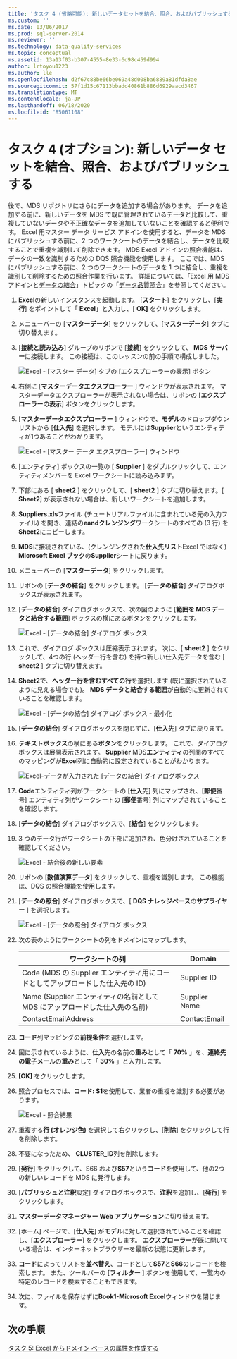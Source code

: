 ```yaml
---
title: 'タスク 4 (省略可能): 新しいデータセットを結合、照合、およびパブリッシュする |Microsoft Docs'
ms.custom: ''
ms.date: 03/06/2017
ms.prod: sql-server-2014
ms.reviewer: ''
ms.technology: data-quality-services
ms.topic: conceptual
ms.assetid: 13a13f03-b307-4555-8e33-6d98c459d994
author: lrtoyou1223
ms.author: lle
ms.openlocfilehash: d2f67c88be66be069a48d008ba6889a81dfda8ae
ms.sourcegitcommit: 57f1d15c67113bbadd40861b886d6929aacd3467
ms.translationtype: MT
ms.contentlocale: ja-JP
ms.lasthandoff: 06/18/2020
ms.locfileid: "85061108"
---
```

# <a name="task-4-optional-combining-matching-and-publishing-new-set-of-data"></a>タスク 4 (オプション): 新しいデータ セットを結合、照合、およびパブリッシュする
  後で、MDS リポジトリにさらにデータを追加する場合があります。 データを追加する前に、新しいデータを MDS で既に管理されているデータと比較して、重複していないデータや不正確なデータを追加していないことを確認すると便利です。 Excel 用マスター データ サービス アドインを使用すると、データを MDS にパブリッシュする前に、2 つのワークシートのデータを結合し、データを比較することで重複を識別して削除できます。 MDS Excel アドインの照合機能は、データの一致を識別するための DQS 照合機能を使用します。 ここでは、MDS にパブリッシュする前に、2 つのワークシートのデータを 1 つに結合し、重複を識別して削除するための照合作業を行います。 詳細については、「Excel 用 MDS アドインと[データの結合](https://msdn.microsoft.com/library/hh548680.aspx)」トピックの「[データ品質照合](https://msdn.microsoft.com/library/hh548681.aspx)」を参照してください。  
  
1.  **Excel**の新しいインスタンスを起動します。 [**スタート**] をクリックし、[**実行**] をポイントして「 **Excel**」と入力し、[ **OK]** をクリックします。  
  
2.  メニューバーの [**マスターデータ**] をクリックして、[**マスターデータ**] タブに切り替えます。  
  
3.  [**接続と読み込み**] グループのリボンで [**接続**] をクリックして、 **MDS サーバー**に接続します。 この接続は、このレッスンの前の手順で構成しました。  
  
     ![Excel - [マスター データ] タブの [エクスプローラーの表示] ボタン](../../2014/tutorials/media/et-combinematchandpublishnewsod-01.jpg "Excel - [マスター データ] タブの [エクスプローラーの表示] ボタン")  
  
4.  右側に [**マスターデータエクスプローラー** ] ウィンドウが表示されます。 マスターデータエクスプローラーが表示されない場合は、リボンの [**エクスプローラーの表示**] ボタンをクリックします。  
  
5.  [**マスターデータエクスプローラー** ] ウィンドウで、**モデル**のドロップダウンリストから [**仕入先**] を選択します。 モデルには**Supplier**というエンティティが1つあることがわかります。  
  
     ![Excel - [マスター データ エクスプローラー] ウィンドウ](../../2014/tutorials/media/et-combinematchandpublishnewsod-02.jpg "Excel - [マスター データ エクスプローラー] ウィンドウ")  
  
6.  [エンティティ] ボックスの一覧の [ **Supplier** ] をダブルクリックして、エンティティメンバーを Excel ワークシートに読み込みます。  
  
7.  下部にある [ **sheet2** ] をクリックして、[ **sheet2** ] タブに切り替えます。[ **Sheet2**] が表示されない場合は、新しいワークシートを追加します。  
  
8.  **Suppliers.xls**ファイル (チュートリアルファイルに含まれている元の入力ファイル) を開き、連結の**eandクレンジング**ワークシートのすべての (3 行) を**Sheet2**にコピーします。  
  
9. **MDS**に接続されている、(クレンジングされた**仕入先リスト**Excel ではなく) **Microsoft Excel ブック**の**Supplier**シートに戻ります。  
  
10. メニューバーの [**マスターデータ**] をクリックします。  
  
11. リボンの [**データの結合**] をクリックします。 [**データの結合**] ダイアログボックスが表示されます。  
  
12. [**データの結合**] ダイアログボックスで、次の図のように [**範囲を MDS データと結合する範囲**] ボックスの横にあるボタンをクリックします。  
  
     ![Excel - [データの結合] ダイアログ ボックス](../../2014/tutorials/media/et-combinematchandpublishnewsod-03.jpg "Excel - [データの結合] ダイアログ ボックス")  
  
13. これで、ダイアログ ボックスは圧縮表示されます。 次に、[ **sheet2** ] をクリックして、4つの行 (ヘッダー行を含む) を持つ新しい仕入先データを含む [ **sheet2** ] タブに切り替えます。  
  
14. **Sheet2**で、**ヘッダー行を含むすべての行**を選択します (既に選択されているように見える場合でも)。 **MDS データと結合する範囲**が自動的に更新されていることを確認します。  
  
     ![Excel - [データの結合] ダイアログ ボックス - 最小化](../../2014/tutorials/media/et-combinematchandpublishnewsod-04.jpg "Excel - [データの結合] ダイアログ ボックス - 最小化")  
  
15. [**データの結合**] ダイアログボックスを閉じずに、[**仕入先**] タブに戻ります。  
  
16. **テキストボックス**の横にある**ボタン**をクリックします。 これで、ダイアログ ボックスは展開表示されます。 **Supplier** MDS**エンティティ**の列間のすべてのマッピングが**Excel**列に自動的に設定されていることがわかります。  
  
     ![Excel-データが入力された [データの結合] ダイアログボックス](../../2014/tutorials/media/et-combinematchandpublishnewsod-05.jpg "Excel-データが入力された [データの結合] ダイアログボックス")  
  
17. **Code**エンティティ列がワークシートの [**仕入**先] 列にマップされ、[**郵便**番号] エンティティ列がワークシートの [**郵便**番号] 列にマップされていることを確認します。  
  
18. [**データの結合**] ダイアログボックスで、[**結合**] をクリックします。  
  
19. 3 つのデータ行がワークシートの下部に追加され、色分けされていることを確認してください。  
  
     ![Excel - 結合後の新しい要素](../../2014/tutorials/media/et-combinematchandpublishnewsod-06.jpg "Excel - 結合後の新しい要素")  
  
20. リボンの [**数値演算データ**] をクリックして、重複を識別します。 この機能は、DQS の照合機能を使用します。  
  
21. [**データの照合**] ダイアログボックスで、[ **DQS ナレッジベース**の**サプライヤー** ] を選択します。  
  
     ![Excel - [データの照合] ダイアログ ボックス](../../2014/tutorials/media/et-combinematchandpublishnewsod-07.jpg "Excel - [データの照合] ダイアログ ボックス")  
  
22. 次の表のようにワークシートの列をドメインにマップします。  
  
    |ワークシートの列|Domain|  
    |----------------------|------------|  
    |Code (MDS の Supplier エンティティ用にコードとしてアップロードした仕入先の ID)|Supplier ID|  
    |Name (Supplier エンティティの名前として MDS にアップロードした仕入先の名前)|Supplier Name|  
    |ContactEmailAddress|ContactEmail|  
  
23. **コード**列マッピングの**前提条件**を選択します。  
  
24. 図に示されているように、**仕入**先の名前の**重み**として「 **70%** 」を、**連絡先の電子メール**の**重み**として「 **30%** 」と入力します。  
  
25. **[OK]** をクリックします。  
  
26. 照合プロセスでは、**コード: S1**を使用して、業者の重複を識別する必要があります。  
  
     ![Excel - 照合結果](../../2014/tutorials/media/et-combinematchandpublishnewsod-08.jpg "Excel - 照合結果")  
  
27. 重複する**行 (オレンジ色)** を選択して右クリックし、[**削除**] をクリックして行を削除します。  
  
28. 不要になったため、 **CLUSTER_ID**列を削除します。  
  
29. [**発行**] をクリックして、S66 および**S57**という**コード**を使用して、他の2つの新しいレコードを MDS に発行します。  
  
30. [**パブリッシュと注釈**設定] ダイアログボックスで、**注釈**を追加し、[**発行**] をクリックします。  
  
31. **マスターデータマネージャー Web アプリケーション**に切り替えます。  
  
32. [ホーム] ページで、[**仕入先**] が**モデル**に対して選択されていることを確認し、[**エクスプローラー**] をクリックします。 **エクスプローラー**が既に開いている場合は、インターネットブラウザーを最新の状態に更新します。  
  
33. **コード**によってリストを**並べ替え**、コードとして**S57**と**S66**のレコードを検索します。 また、ツールバーの [**フィルター** ] ボタンを使用して、一覧内の特定のレコードを検索することもできます。  
  
34. 次に、ファイルを保存せずに**Book1-Microsoft Excel**ウィンドウを閉じます。  
  
## <a name="next-step"></a>次の手順  
 [タスク 5: Excel からドメイン ベースの属性を作成する](../../2014/tutorials/task-5-creating-a-domain-based-attribute-from-excel.md)  
  
  
